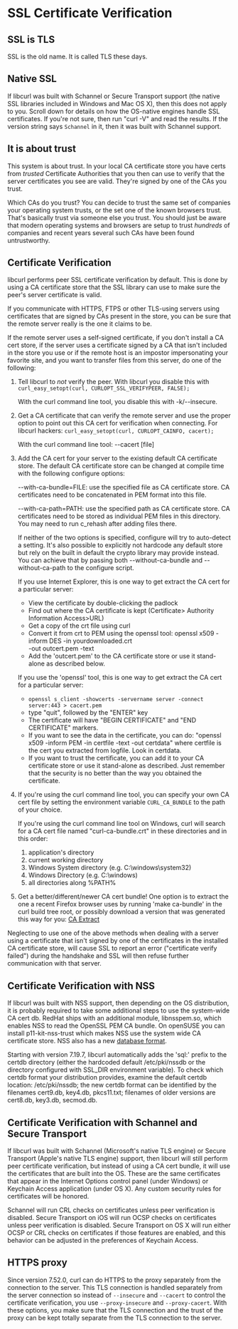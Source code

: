 SSL Certificate Verification
============================

SSL is TLS
----------

SSL is the old name. It is called TLS these days.


Native SSL
----------

If libcurl was built with Schannel or Secure Transport support (the native SSL
libraries included in Windows and Mac OS X), then this does not apply to
you. Scroll down for details on how the OS-native engines handle SSL
certificates. If you're not sure, then run "curl -V" and read the results. If
the version string says `Schannel` in it, then it was built with Schannel
support.

It is about trust
-----------------

This system is about trust. In your local CA certificate store you have certs
from *trusted* Certificate Authorities that you then can use to verify that the
server certificates you see are valid. They're signed by one of the CAs you
trust.

Which CAs do you trust? You can decide to trust the same set of companies your
operating system trusts, or the set one of the known browsers trust. That's
basically trust via someone else you trust. You should just be aware that
modern operating systems and browsers are setup to trust *hundreds* of
companies and recent years several such CAs have been found untrustworthy.

Certificate Verification
------------------------

libcurl performs peer SSL certificate verification by default.  This is done
by using a CA certificate store that the SSL library can use to make sure the
peer's server certificate is valid.

If you communicate with HTTPS, FTPS or other TLS-using servers using
certificates that are signed by CAs present in the store, you can be sure
that the remote server really is the one it claims to be.

If the remote server uses a self-signed certificate, if you don't install a CA
cert store, if the server uses a certificate signed by a CA that isn't
included in the store you use or if the remote host is an impostor
impersonating your favorite site, and you want to transfer files from this
server, do one of the following:

 1. Tell libcurl to *not* verify the peer. With libcurl you disable this with
    `curl_easy_setopt(curl, CURLOPT_SSL_VERIFYPEER, FALSE);`

    With the curl command line tool, you disable this with -k/--insecure.

 2. Get a CA certificate that can verify the remote server and use the proper
    option to point out this CA cert for verification when connecting. For
    libcurl hackers: `curl_easy_setopt(curl, CURLOPT_CAINFO, cacert);`

    With the curl command line tool: --cacert [file]

 3. Add the CA cert for your server to the existing default CA certificate
    store. The default CA certificate store can be changed at compile time with
    the following configure options:

    --with-ca-bundle=FILE: use the specified file as CA certificate store. CA
    certificates need to be concatenated in PEM format into this file.

    --with-ca-path=PATH: use the specified path as CA certificate store. CA
    certificates need to be stored as individual PEM files in this directory.
    You may need to run c_rehash after adding files there.

    If neither of the two options is specified, configure will try to auto-detect
    a setting. It's also possible to explicitly not hardcode any default store
    but rely on the built in default the crypto library may provide instead.
    You can achieve that by passing both --without-ca-bundle and
    --without-ca-path to the configure script.

    If you use Internet Explorer, this is one way to get extract the CA cert
    for a particular server:

     - View the certificate by double-clicking the padlock
     - Find out where the CA certificate is kept (Certificate>
       Authority Information Access>URL)
     - Get a copy of the crt file using curl
     - Convert it from crt to PEM using the openssl tool:
       openssl x509 -inform DES -in yourdownloaded.crt \
       -out outcert.pem -text
     - Add the 'outcert.pem' to the CA certificate store or use it stand-alone
       as described below.

    If you use the 'openssl' tool, this is one way to get extract the CA cert
    for a particular server:

     - `openssl s_client -showcerts -servername server -connect server:443 > cacert.pem`
     - type "quit", followed by the "ENTER" key
     - The certificate will have "BEGIN CERTIFICATE" and "END CERTIFICATE"
       markers.
     - If you want to see the data in the certificate, you can do: "openssl
       x509 -inform PEM -in certfile -text -out certdata" where certfile is
       the cert you extracted from logfile. Look in certdata.
     - If you want to trust the certificate, you can add it to your CA
       certificate store or use it stand-alone as described. Just remember that
       the security is no better than the way you obtained the certificate.

 4. If you're using the curl command line tool, you can specify your own CA
    cert file by setting the environment variable `CURL_CA_BUNDLE` to the path
    of your choice.

    If you're using the curl command line tool on Windows, curl will search
    for a CA cert file named "curl-ca-bundle.crt" in these directories and in
    this order:
      1. application's directory
      2. current working directory
      3. Windows System directory (e.g. C:\windows\system32)
      4. Windows Directory (e.g. C:\windows)
      5. all directories along %PATH%

 5. Get a better/different/newer CA cert bundle! One option is to extract the
    one a recent Firefox browser uses by running 'make ca-bundle' in the curl
    build tree root, or possibly download a version that was generated this
    way for you: [CA Extract](https://curl.se/docs/caextract.html)

Neglecting to use one of the above methods when dealing with a server using a
certificate that isn't signed by one of the certificates in the installed CA
certificate store, will cause SSL to report an error ("certificate verify
failed") during the handshake and SSL will then refuse further communication
with that server.

Certificate Verification with NSS
---------------------------------

If libcurl was built with NSS support, then depending on the OS distribution,
it is probably required to take some additional steps to use the system-wide
CA cert db. RedHat ships with an additional module, libnsspem.so, which
enables NSS to read the OpenSSL PEM CA bundle. On openSUSE you can install
p11-kit-nss-trust which makes NSS use the system wide CA certificate store. NSS
also has a new [database format](https://wiki.mozilla.org/NSS_Shared_DB).

Starting with version 7.19.7, libcurl automatically adds the 'sql:' prefix to
the certdb directory (either the hardcoded default /etc/pki/nssdb or the
directory configured with SSL_DIR environment variable). To check which certdb
format your distribution provides, examine the default certdb location:
/etc/pki/nssdb; the new certdb format can be identified by the filenames
cert9.db, key4.db, pkcs11.txt; filenames of older versions are cert8.db,
key3.db, secmod.db.

Certificate Verification with Schannel and Secure Transport
-----------------------------------------------------------

If libcurl was built with Schannel (Microsoft's native TLS engine) or Secure
Transport (Apple's native TLS engine) support, then libcurl will still perform
peer certificate verification, but instead of using a CA cert bundle, it will
use the certificates that are built into the OS. These are the same
certificates that appear in the Internet Options control panel (under Windows)
or Keychain Access application (under OS X). Any custom security rules for
certificates will be honored.

Schannel will run CRL checks on certificates unless peer verification is
disabled. Secure Transport on iOS will run OCSP checks on certificates unless
peer verification is disabled. Secure Transport on OS X will run either OCSP
or CRL checks on certificates if those features are enabled, and this behavior
can be adjusted in the preferences of Keychain Access.

HTTPS proxy
-----------

Since version 7.52.0, curl can do HTTPS to the proxy separately from the
connection to the server. This TLS connection is handled separately from the
server connection so instead of `--insecure` and `--cacert` to control the
certificate verification, you use `--proxy-insecure` and `--proxy-cacert`.
With these options, you make sure that the TLS connection and the trust of the
proxy can be kept totally separate from the TLS connection to the server.
